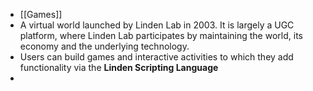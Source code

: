 - [[Games]]
- A virtual world launched by Linden Lab in 2003. It is largely a UGC platform, where Linden Lab participates by maintaining the world, its economy and the underlying technology. 
- Users can build games and interactive activities to which they add functionality via the **Linden Scripting Language** 
-